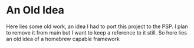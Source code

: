 # An Old Idea
Here lies some old work, an idea I had to port this project to the PSP.  I plan to remove it from main but I want to keep a reference to it still.  So here lies an old idea of a homebrew capable framework
